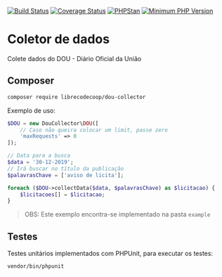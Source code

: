[![Build Status](https://travis-ci.org/LibreCodeCoop/dou-collector.svg?branch=master)](https://travis-ci.org/LibreCodeCoop/dou-collector)
[![Coverage Status](https://coveralls.io/repos/github/LibreCodeCoop/dou-collector/badge.svg?branch=master)](https://coveralls.io/github/LibreCodeCoop/dou-collector?branch=master)
[![PHPStan](https://img.shields.io/badge/PHPStan-enabled-brightgreen.svg?style=flat)](https://github.com/phpstan/phpstan)
[![Minimum PHP Version](https://img.shields.io/badge/php-%3E%3D%207.3-blue.svg)](https://php.net/)

# Coletor de dados

Colete dados do DOU - Diário Oficial da União

## Composer

```bash
composer require librecodecoop/dou-collector
```

Exemplo de uso:

```php
$DOU = new DouCollector\DOU([
    // Caso não queira colocar um limit, passe zero
    'maxRequests' => 0
]);

// Data para a busca
$data = '30-12-2019';
// Irá buscar no título da publicação
$palavrasChave = ['aviso de licita'];

foreach ($DOU->collectData($data, $palavrasChave) as $licitacao) {
    $licitacoes[] = $licitacao;
}
```

> OBS: Este exemplo encontra-se implementado na pasta `example`

## Testes

Testes unitários implementados com PHPUnit, para executar os testes:
```bash
vendor/bin/phpunit
```
